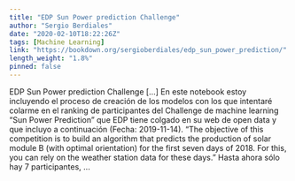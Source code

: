 ```yaml
---
title: "EDP Sun Power prediction Challenge"
author: "Sergio Berdiales"
date: "2020-02-10T18:22:26Z"
tags: [Machine Learning]
link: "https://bookdown.org/sergioberdiales/edp_sun_power_prediction/"
length_weight: "1.8%"
pinned: false
---
```


EDP Sun Power prediction Challenge [...] En este notebook estoy incluyendo el proceso de creación de los modelos con los que intentaré colarme en el ranking de participantes del Challenge de machine learning “Sun Power Prediction” que EDP tiene colgado en su web de open data y que incluyo a continuación (Fecha: 2019-11-14). “The objective of this competition is to build an algorithm that predicts the production of solar module B (with optimal orientation) for the first seven days of 2018. For this, you can rely on the weather station data for these days.” Hasta ahora sólo hay 7 participantes,  ...
